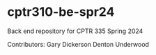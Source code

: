 # cptr310-be-spr24
Back end repository for CPTR 335 Spring 2024

Contributors:
Gary Dickerson
Denton Underwood
